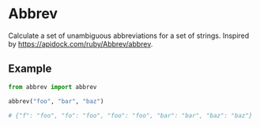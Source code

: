 # Abbrev

Calculate a set of unambiguous abbreviations for a set of strings. Inspired by <https://apidock.com/ruby/Abbrev/abbrev>.

## Example

```python
from abbrev import abbrev

abbrev("foo", "bar", "baz")

# {"f": "foo", "fo": "foo", "foo": "foo", "bar": "bar", "baz": "baz"}
```
